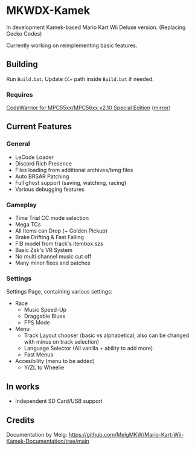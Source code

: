 # MKWDX-Kamek

In development Kamek-based Mario Kart Wii Deluxe version. (Replacing Gecko Codes)

Currently working on reimplementing basic features. 

## Building
Run `Build.bat`. Update `CC=` path inside `Build.bat` if needed.

### Requires
[CodeWarrior for MPC55xx/MPC56xx v2.10 Special Edition](https://nxp.com/lgfiles/devsuites/PowerPC/CW55xx_v2_10_SE.exe) ([mirror](https://cache.nxp.com/lgfiles/devsuites/PowerPC/CW55xx_v2_10_SE.exe))

## Current Features
### General
- LeCode Loader
- Discord Rich Presence
- Files loading from additional archives/bmg files
- Auto BRSAR Patching
- Full ghost support (saving, watching, racing)
- Various debugging features

### Gameplay
- Time Trial CC mode selection
- Mega TCs
- All Items can Drop (+ Golden Pickup)
- Brake Drifting & Fast Falling
- FIB model from track's itembox.szs
- Basic Zak's VR System
- No multi channel music cut off
- Many minor fixes and patches

### Settings
Settings Page, containing various settings:
- Race
  - Music Speed-Up
  - Draggable Blues
  - FPS Mode
- Menu
  - Track Layout chooser (basic vs alphabetical;
also can be changed with minus on track selection)
  - Language Selector (All vanilla + ability to add more)
  - Fast Menus
- Accesibility (menu to be added)
  - Y/ZL to Wheelie

## In works
- Independent SD Card/USB support

## Credits
Documentation by Melg: https://github.com/MelgMKW/Mario-Kart-Wii-Kamek-Documentation/tree/main
